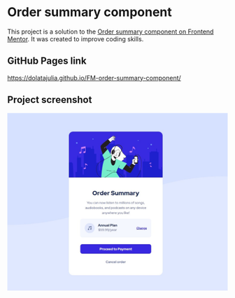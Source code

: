 # Order summary component

This project is a solution to the [Order summary component on Frontend Mentor](https://www.frontendmentor.io/challenges/order-summary-component-QlPmajDUj). It was created to improve coding skills. 

## GitHub Pages link

https://dolatajulia.github.io/FM-order-summary-component/

## Project screenshot

![image](project-screenshot.jpg)
